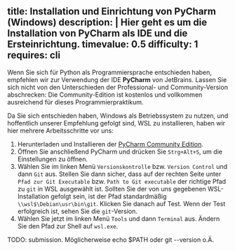 title: Installation und Einrichtung von PyCharm (Windows)
description: |
  Hier geht es um die Installation von PyCharm als IDE und die Ersteinrichtung.
timevalue: 0.5
difficulty: 1
requires: cli
---
Wenn Sie sich für Python als Programmiersprache entschieden haben, empfehlen wir zur Verwendung
der IDE **PyCharm** von JetBrains.
Lassen Sie sich nicht von den Unterschieden der Professional- und Community-Version abschrecken:
Die Community-Edition ist kostenlos und vollkommen ausreichend für dieses Programmierpraktikum.

Da Sie sich entschieden haben, Windows als Betriebssystem zu nutzen, und hoffentlich unserer
Empfehlung gefolgt sind, WSL zu installieren, haben wir hier mehrere Arbeitsschritte vor uns:

1. Herunterladen und Installieren der [PyCharm Community Edition](https://www.jetbrains.com/de-de/pycharm/download/#section=windows).
2. Öffnen Sie anschließend PyCharm und drücken Sie `Strg+Alt+S`, um die Einstellungen zu öffnen.
3. Wählen Sie im linken Menü `Versionskontrolle` bzw. `Version Control` und dann `Git` aus. Stellen
   Sie dann sicher, dass auf der rechten Seite unter `Pfad zur Git Executable` bzw. `Path to Git
   executable` der richtige Pfad zu `git` in WSL ausgewählt ist. Sollten Sie der von uns gegebenen
   WSL-Installation gefolgt sein, ist der Pfad standardmäßig `\\wsl$\Debian\usr\bin\git`. Klicken
   Sie danach auf Test. Wenn der Test erfolgreich ist, sehen Sie die `git`-Version.
4. Wählen Sie jetzt im linken Menü `Tools` und dann `Terminal` aus. Ändern Sie den Pfad zur Shell
   auf `wsl.exe`.

TODO: submission. Möglicherweise echo $PATH oder git --version o.Ä.
